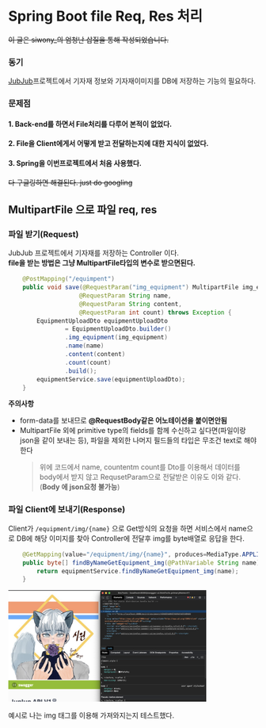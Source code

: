 # Spring Boot file Req, Res 처리
~~이 글은 siwony_의 엄청난 삽질을 통해 작성되었습니다.~~  
### 동기
[JubJub](https://github.com/GSM-Web-Technology/Jup-Jup-Server)프로젝트에서 기자재 정보와 기자재이미지를 DB에 저장하는 기능의 필요하다.
### 문제점
#### 1. Back-end를 하면서 File처리를 다루어 본적이 없었다.
#### 2. File을 Client에게서 어떻게 받고 전달하는지에 대한 지식이 없었다.
#### 3. Spring을 이번프로젝트에서 처음 사용했다.
~~다 구글링하면 해결된다. just do googling~~  
## MultipartFile 으로 파일 req, res
### 파일 받기(Request)
JubJub 프로젝트에서 기자재를 저장하는 Controller 이다.  
**file을 받는 방법은 그냥 MultipartFile타입의 변수로 받으면된다.**
```java
    @PostMapping("/equimpent")
    public void save(@RequestParam("img_equipment") MultipartFile img_equipment, 
                    @RequestParam String name,
                    @RequestParam String content,
                    @RequestParam int count) throws Exception {
        EquipmentUploadDto equipmentUploadDto
                = EquipmentUploadDto.builder()
                .img_equipment(img_equipment)
                .name(name)
                .content(content)
                .count(count)
                .build();
        equipmentService.save(equipmentUploadDto);
    }
```
**주의사항**
- form-data를 보내므로 **@RequestBody같은 어노테이션을 붙이면안됨**
-  MultipartFile 외에 primitive type의 fields를 함께 수신하고 싶다면(파일이랑 json을 같이 보내는 등), 
    파일을 제외한 나머지 필드들의 타입은 무조건 text로 해야한다  
    >위에 코드에서 name, countentm count를 Dto를 이용해서 데이터를 body에서 받지 않고 RequsetParam으로 전달받은 이유도 이와 같다.(**Body 에 json요청 불가능**)
### 파일 Client에 보내기(Response)
Client가 ``/equipment/img/{name}`` 으로 Get방식의 요청을 하면 서비스에서 name으로 DB에 해당 이미지를 찾아 Controller에 전달후 img를 byte배열로 응답을 한다.
```java
    @GetMapping(value="/equipment/img/{name}", produces=MediaType.APPLICATION_OCTET_STREAM_VALUE)
    public byte[] findByNameGetEquipment_img(@PathVariable String name) throws Exception {
        return equipmentService.findByNameGetEquipment_img(name);
    }
``` 
<img width="400" src="../img/eximg.png">

예시로 나는 img 태그를 이용해 가져와지는지 테스트했다.